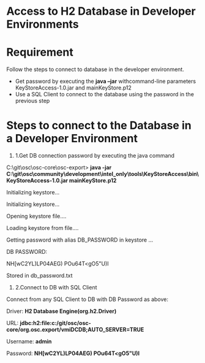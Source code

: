 # Access to H2 Database in Developer Environments

# Requirement

Follow the steps to connect to database in the developer environment.

- Get password by executing the **java –jar** withcommand-line parameters KeyStoreAccess-1.0.jar and mainKeyStore.p12
- Use a SQL Client to connect to the database using the password in the previous step

# Steps to connect to the Database in a Developer Environment

1. 1.Get DB connection password by executing the java command

C:\git\osc\osc-core\osc-export&gt; **java -jar C:\git\osc\community\development\intel\_only\tools\KeyStoreAccess\bin\KeyStoreAccess-1.0.jar mainKeyStore.p12**

Initializing keystore...

Initializing keystore...

Opening keystore file....

Loading keystore from file....

Getting password with alias DB\_PASSWORD in keystore ...

DB PASSWORD:

NH[wC2YL)LP04AEG) POu64T&lt;gO5&quot;U)I

Stored in db\_password.txt

1. 2.Connect to DB with SQL Client

Connect from any SQL Client to DB with DB Password as above:

Driver: **H2 Database Engine(org.h2.Driver)**

URL: **jdbc:h2:file:c:/git/osc/osc-core/org.osc.export/vmiDCDB;AUTO\_SERVER=TRUE**

Username: **admin**

Password: **NH[wC2YL)LP04AEG) POu64T&lt;gO5&quot;U)I**